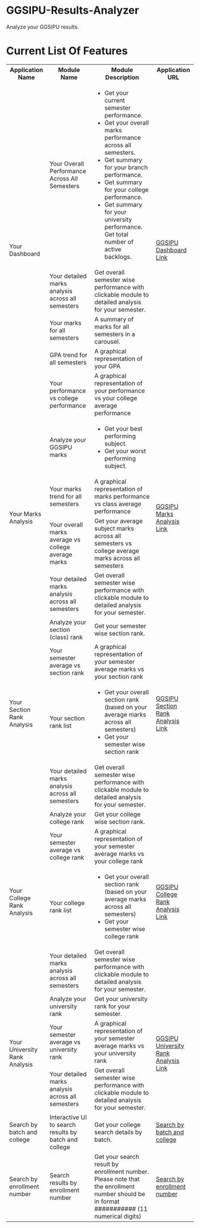 # GGSIPU-Results-Analyzer
Analyze your GGSIPU results.


<h1>Current List Of Features</h1>
<table>
  <tr>
    <th>
      Application Name
    </th>
    <th>
      Module Name
    </th>
    <th>
      Module Description
    </th>
    <th>
      Application URL
    </th>
  </tr>
  <tr>
    <td rowspan=5>
      Your Dashboard
    </td>
    <td>
      Your Overall Performance Across All Semesters
    </td>
    <td>
      <ul>
        <li>Get your current semester performance.</li>
        <li>Get your overall marks performance across all semesters.</li>
        <li>Get summary for your branch performance.</li>
        <li>Get summary for your college performance.</li>
        <li>Get summary for your university performance.</li
        <li>Get total number of active backlogs.</li>
      </ul>
    </td>
    <td rowspan=5>
      <a href="https://mycampusnotes.com/apps/ggsipu/dashboard">GGSIPU Dashboard Link</a> 
    </td>
  </tr>
  <tr>
    <td>
      Your detailed marks analysis across all semesters
    </td>
    <td>
        Get overall semester wise performance with clickable module to detailed analysis for your semester.
    </td>
  </tr>
  <tr>
    <td>
      Your marks for all semesters
    </td>
    <td>
        A summary of marks for all semesters in a carousel.
    </td>
  </tr>
   <tr>
    <td>
      GPA trend for all semesters
    </td>
    <td>
       A graphical representation of your GPA
    </td>
  </tr>
  <tr>
    <td>
      Your performance vs college performance
    </td>
    <td>
      A graphical representation of your performance vs your college average performance
    </td>
  </tr>
  <tr>
    <td rowspan=4>
      Your Marks Analysis
    </td>
    <td>
     Analyze your GGSIPU marks
    </td>
    <td>
      <ul>
        <li>Get your best performing subject.</li>
        <li>Get your worst performing subject.</li>
      </ul>
    </td>
    <td rowspan=4>
      <a href="https://mycampusnotes.com/apps/ggsipu/your-marks-analysis">GGSIPU Marks Analysis Link</a> 
    </td>
  </tr>
  <tr>
    <td>
      Your marks trend for all semesters
    </td>
    <td>
      A graphical representation of marks performance vs class average performance
    </td>
  </tr>
  <tr>
    <td>
      Your overall marks average vs college average marks
    </td>
    <td>
      Get your average subject marks across all semesters vs college average marks across all semesters
    </td>
  </tr>
  <tr>
    <td>
      Your detailed marks analysis across all semesters
    </td>
    <td>
        Get overall semester wise performance with clickable module to detailed analysis for your semester.
    </td>
  </tr>
  
  
   <tr>
    <td rowspan=4>
      Your Section Rank Analysis
    </td>
    <td>
     Analyze your section (class) rank
    </td>
    <td>
        Get your semester wise section rank.
    </td>
    <td rowspan=4>
      <a href="https://mycampusnotes.com/apps/ggsipu/your-section-rank-analysis">GGSIPU Section Rank Analysis Link</a> 
    </td>
  </tr>
  <tr>
    <td>
      Your semester average vs section rank
    </td>
    <td>
      A graphical representation of your semester average marks vs your section rank
    </td>
  </tr>
  <tr>
    <td>
      Your section rank list
    </td>
    <td>
      <ul>
        <li>
          Get your overall section rank (based on your average marks across all semesters)
        </li>
        <li>
          Get your semester wise section rank
        </li>
      </ul>
    </td>
  </tr>
  <tr>
    <td>
      Your detailed marks analysis across all semesters
    </td>
    <td>
        Get overall semester wise performance with clickable module to detailed analysis for your semester.
    </td>
  </tr>
  
  
   <tr>
    <td rowspan=4>
      Your College Rank Analysis
    </td>
    <td>
     Analyze your college rank
    </td>
    <td>
        Get your college wise section rank.
    </td>
    <td rowspan=4>
      <a href="https://mycampusnotes.com/apps/ggsipu/your-college-rank-analysis">GGSIPU College Rank Analysis Link</a> 
    </td>
  </tr>
  <tr>
    <td>
      Your semester average vs college rank
    </td>
    <td>
      A graphical representation of your semester average marks vs your college rank
    </td>
  </tr>
  <tr>
    <td>
      Your college rank list
    </td>
    <td>
      <ul>
        <li>
          Get your overall section rank (based on your average marks across all semesters)
        </li>
        <li>
          Get your semester wise college rank
        </li>
      </ul>
    </td>
  </tr>
  <tr>
    <td>
      Your detailed marks analysis across all semesters
    </td>
    <td>
        Get overall semester wise performance with clickable module to detailed analysis for your semester.
    </td>
  </tr>
  
  <tr>
    <td rowspan=3>
      Your University Rank Analysis
    </td>
    <td>
     Analyze your university rank
    </td>
    <td>
        Get your university rank for your semester.
    </td>
    <td rowspan=3>
      <a href="https://mycampusnotes.com/apps/ggsipu/your-university-rank-analysis">GGSIPU University Rank Analysis Link</a> 
    </td>
  </tr>
  <tr>
    <td>
      Your semester average vs university rank
    </td>
    <td>
      A graphical representation of your semester average marks vs your university rank
    </td>
  </tr>
  <tr>
    <td>
      Your detailed marks analysis across all semesters
    </td>
    <td>
        Get overall semester wise performance with clickable module to detailed analysis for your semester.
    </td>
  </tr>
  
  <tr>
    <td >
      Search by batch and college
    </td>
    <td>
     Interactive UI to search results by batch and college
    </td>
    <td>
      Get your college search details by batch.
    </td>
    <td>
      <a href="https://mycampusnotes.com/apps/ggsipu/search/batch-and-college">Search by batch and college</a> 
    </td>
  </tr>
  
  <tr>
    <td >
      Search by enrollment number
    </td>
    <td>
     Search results by enrollment number
    </td>
    <td>
      Get your search result by enrollment number. Please note that the enrollment number should be in format ########### (11 numerical digits)
    </td>
    <td>
      <a href="https://mycampusnotes.com/apps/ggsipu/search/enrollment-number">Search by enrollment number</a> 
    </td>
  </tr>
 
</table>
  
